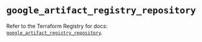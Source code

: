 # `google_artifact_registry_repository`

Refer to the Terraform Registry for docs: [`google_artifact_registry_repository`](https://registry.terraform.io/providers/hashicorp/google/5.24.0/docs/resources/artifact_registry_repository).
